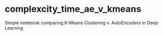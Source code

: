 # complexcity_time_ae_v_kmeans
Simple notebook comparing K-Means Clustering v. AutoEncoders in Deep Learning
